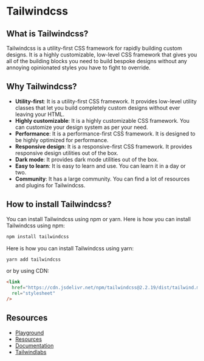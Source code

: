 # Tailwindcss

## What is Tailwindcss?

Tailwindcss is a utility-first CSS framework for rapidly building custom designs. It is a highly customizable, low-level CSS framework that gives you all of the building blocks you need to build bespoke designs without any annoying opinionated styles you have to fight to override.

## Why Tailwindcss?

- **Utility-first**: It is a utility-first CSS framework. It provides low-level utility classes that let you build completely custom designs without ever leaving your HTML.
- **Highly customizable**: It is a highly customizable CSS framework. You can customize your design system as per your need.
- **Performance**: It is a performance-first CSS framework. It is designed to be highly optimized for performance.
- **Responsive design**: It is a responsive-first CSS framework. It provides responsive design utilities out of the box.
- **Dark mode**: It provides dark mode utilities out of the box.
- **Easy to learn**: It is easy to learn and use. You can learn it in a day or two.
- **Community**: It has a large community. You can find a lot of resources and plugins for Tailwindcss.

## How to install Tailwindcss?

You can install Tailwindcss using npm or yarn. Here is how you can install Tailwindcss using npm:

```bash
npm install tailwindcss
```

Here is how you can install Tailwindcss using yarn:

```bash
yarn add tailwindcss
```

or by using CDN:

```html
<link
  href="https://cdn.jsdelivr.net/npm/tailwindcss@2.2.19/dist/tailwind.min.css"
  rel="stylesheet"
/>
```

## Resources

- [Playground](https://play.tailwindcss.com/)
- [Resources](https://tailwindcss.com/resources)
- [Documentation](https://tailwindcss.com/docs/installation)
- [Tailwindlabs](https://www.youtube.com/tailwindlabs)
